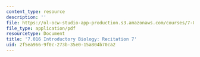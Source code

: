 ```yaml
---
content_type: resource
description: ''
file: https://ol-ocw-studio-app-production.s3.amazonaws.com/courses/7-016-introductory-biology-fall-2018/2f5ea9669f0c273b35e015a804b70ca2_MIT7_016F18rec7.pdf
file_type: application/pdf
resourcetype: Document
title: '7.016 Introductory Biology: Recitation 7'
uid: 2f5ea966-9f0c-273b-35e0-15a804b70ca2
---
```

